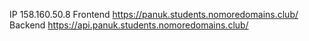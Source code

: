 IP 158.160.50.8
Frontend https://panuk.students.nomoredomains.club/
Backend https://api.panuk.students.nomoredomains.club/
